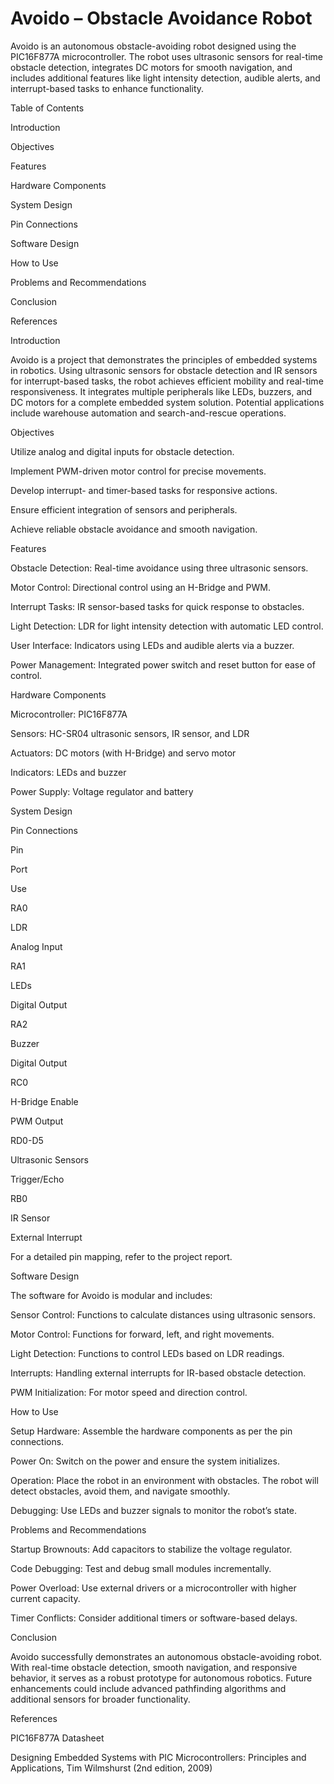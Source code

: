 # Avoido – Obstacle Avoidance Robot

Avoido is an autonomous obstacle-avoiding robot designed using the PIC16F877A microcontroller. The robot uses ultrasonic sensors for real-time obstacle detection, integrates DC motors for smooth navigation, and includes additional features like light intensity detection, audible alerts, and interrupt-based tasks to enhance functionality.

Table of Contents

Introduction

Objectives

Features

Hardware Components

System Design

Pin Connections

Software Design

How to Use

Problems and Recommendations

Conclusion

References

Introduction

Avoido is a project that demonstrates the principles of embedded systems in robotics. Using ultrasonic sensors for obstacle detection and IR sensors for interrupt-based tasks, the robot achieves efficient mobility and real-time responsiveness. It integrates multiple peripherals like LEDs, buzzers, and DC motors for a complete embedded system solution. Potential applications include warehouse automation and search-and-rescue operations.

Objectives

Utilize analog and digital inputs for obstacle detection.

Implement PWM-driven motor control for precise movements.

Develop interrupt- and timer-based tasks for responsive actions.

Ensure efficient integration of sensors and peripherals.

Achieve reliable obstacle avoidance and smooth navigation.

Features

Obstacle Detection: Real-time avoidance using three ultrasonic sensors.

Motor Control: Directional control using an H-Bridge and PWM.

Interrupt Tasks: IR sensor-based tasks for quick response to obstacles.

Light Detection: LDR for light intensity detection with automatic LED control.

User Interface: Indicators using LEDs and audible alerts via a buzzer.

Power Management: Integrated power switch and reset button for ease of control.

Hardware Components

Microcontroller: PIC16F877A

Sensors: HC-SR04 ultrasonic sensors, IR sensor, and LDR

Actuators: DC motors (with H-Bridge) and servo motor

Indicators: LEDs and buzzer

Power Supply: Voltage regulator and battery

System Design

Pin Connections

Pin

Port

Use

RA0

LDR

Analog Input

RA1

LEDs

Digital Output

RA2

Buzzer

Digital Output

RC0

H-Bridge Enable

PWM Output

RD0-D5

Ultrasonic Sensors

Trigger/Echo

RB0

IR Sensor

External Interrupt

For a detailed pin mapping, refer to the project report.

Software Design

The software for Avoido is modular and includes:

Sensor Control: Functions to calculate distances using ultrasonic sensors.

Motor Control: Functions for forward, left, and right movements.

Light Detection: Functions to control LEDs based on LDR readings.

Interrupts: Handling external interrupts for IR-based obstacle detection.

PWM Initialization: For motor speed and direction control.

How to Use

Setup Hardware: Assemble the hardware components as per the pin connections.

Power On: Switch on the power and ensure the system initializes.

Operation: Place the robot in an environment with obstacles. The robot will detect obstacles, avoid them, and navigate smoothly.

Debugging: Use LEDs and buzzer signals to monitor the robot’s state.

Problems and Recommendations

Startup Brownouts: Add capacitors to stabilize the voltage regulator.

Code Debugging: Test and debug small modules incrementally.

Power Overload: Use external drivers or a microcontroller with higher current capacity.

Timer Conflicts: Consider additional timers or software-based delays.

Conclusion

Avoido successfully demonstrates an autonomous obstacle-avoiding robot. With real-time obstacle detection, smooth navigation, and responsive behavior, it serves as a robust prototype for autonomous robotics. Future enhancements could include advanced pathfinding algorithms and additional sensors for broader functionality.

References

PIC16F877A Datasheet

Designing Embedded Systems with PIC Microcontrollers: Principles and Applications, Tim Wilmshurst (2nd edition, 2009)
